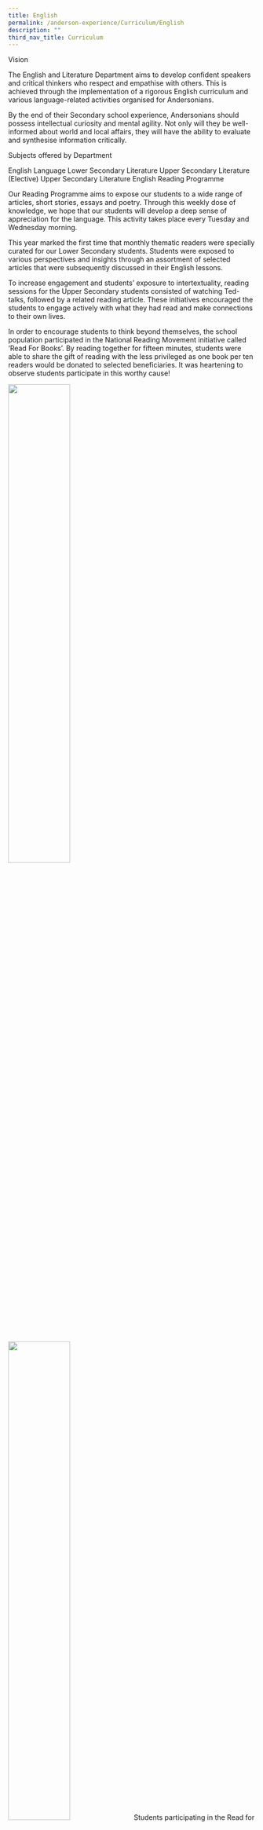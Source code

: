 ```yaml
---
title: English
permalink: /anderson-experience/Curriculum/English
description: ""
third_nav_title: Curriculum
---
```

Vision

The English and Literature Department aims to develop confident speakers and critical thinkers who respect and empathise with others. This is achieved through the implementation of a rigorous English curriculum and various language-related activities organised for Andersonians.

By the end of their Secondary school experience, Andersonians should possess intellectual curiosity and mental agility. Not only will they be well-informed about world and local affairs, they will have the ability to evaluate and synthesise information critically.

Subjects offered by Department

English Language
Lower Secondary Literature
Upper Secondary Literature (Elective)
Upper Secondary Literature
English Reading Programme 

Our Reading Programme aims to expose our students to a wide range of articles, short stories, essays and poetry. Through this weekly dose of knowledge, we hope that our students will develop a deep sense of appreciation for the language. This activity takes place every Tuesday and Wednesday morning. 

This year marked the first time that monthly thematic readers were specially curated for our Lower Secondary students. Students were exposed to various perspectives and insights through an assortment of selected articles that were subsequently discussed in their English lessons. 

To increase engagement and students’ exposure to intertextuality, reading sessions for the Upper Secondary students consisted of watching Ted-talks, followed by a related reading article.  These initiatives encouraged the students to engage actively with what they had read and make connections to their own lives. 

In order to encourage students to think beyond themselves, the school population participated in the National Reading Movement initiative called ‘Read For Books’. By reading together for fifteen minutes, students were able to share the gift of reading with the less privileged as one book per ten readers would be donated to selected beneficiaries. It was heartening to observe students participate in this worthy cause!   

<img src="/images/Students%20participating%20in%20the%20_Read%20for%20Books_%20initiative%205.jpg" 
     style="width:50%">
<img src="/images/Students%20participating%20in%20the%20_Read%20for%20Books_%20initiative%206.jpg" 
     style="width:50%">
Students participating in the Read for Books Initiative

**Sabbatical Book Club**

To further cultivate the joy of reading, our student, Christine Kho from 4/1 facilitated a book club session during the mid-year Sabbatical. Like-minded individuals from Secondary 1 to 3 gathered on Zoom to hear more about her book recommendations and shared more about the books they were currently reading. At the end of the session, the members of this select group spontaneously formed an informal book club to continue sharing more about the books they read!

<img src="/images/Christine%20Kho%204_1%20facilitating%20the%20Sabbatical%20Book%20Club%20Workshop%20via%20Zoom.jpeg" 
     style="width:50%">
Christine Kho 4/1 facilitating the Sabbatical Book Club via Zoom

National Schools Literature Festival 2021

The National Schools Literature Festival (NSLF) is the biggest literary festival for students in Singapore and has provided a powerful platform to deepen their passion and love for Literature as well as gain greater exposure to the world of Literature beyond the classroom. Every year, our students participate actively in the literary festival and this year was no exception. Despite the challenges faced due to the Covid-19 pandemic, our Secondary 1 and 2 students persisted and enthusiastically participated in the Choral Speaking and Book Trailer categories of the festival – creatively thinking out of the box as they prepared a virtual performance that adhered to the specified Safe Management Measures (SMM). 

In the Choral Speaking category, the team, made up of our Secondary 1 Express students, performed a choral speaking piece on the poem, "Journey of a Lifetime” by Sultana Ahmed while our Secondary 2 Express students prepared a book trailer on the play, "Don't Know, Don't Care" by Haresh Sharma. Both teams were awarded the Commendation Award – this was indeed an achievement given that both categories received over 50 entries. Congratulations to both teams! 

<img src="/images/NSLF%20-%20Flash%20Fiction%20Entry%202021.png" 
     style="width:50%">
Flash Fiction Entry 2021
<img src="/images/NSLF%20-%20Enacting%20a%20scene%20from%20the%20play%20_Don_t%20Know%20Don_t%20Care_.png" 
     style="width:50%">
Enacting a scene from the play, Don't Know Don't Care

Literature Debate Workshop

During the March school holidays, our Secondary 4 Pure and Elective Literature students participated in the Debate Workshop cum Competition organised by the department. The Debate Workshop, conducted by debate coach, Mr Edwin Tham, sharpened our students' critical thinking skills and equipped them with strategies to form compelling and persuasive arguments, both of which are essential in their writing and daily lives. The workshop ended with a heated 
debate challenge between our Pure and Elective Literature students where they put into practice what they had learnt from the workshop. Congratulations to the winning teams and our best speakers!

<img src="/images/The%20Literature%20Debate%20Workshop%20with%20Coach%20Mr%20Edwin%20Tham.jpeg" 
     style="width:50%">
<img src="/images/The%20Literature%20Debate%20Workshop%20-%20Closing%20Speech%20by%20Ms%20Khoo%20Poh%20Leng%20EL_%20LIT%20HOD.jpg" 
     style="width:50%">
<center>The Literature Debate Workshop with Coach Mr Edwin Tham </center>

<img src="/images/The%20Literature%20Debate%20Competition-%20Debaters%202.jpeg" 
     style="width:50%">
<img src="/images/The%20Literature%20Debate%20Competition%20-%20Debaters.jpeg" 
     style="width:50%">
<img src="/images/Winners%20of%20the%20%20xxx%20%20From%20left%20to%20right_%20Lee%20Wei%20Xian%204_3%20Jolie%20Lin%204_4%20Chua%20Jia%20Qian%204_4.jpeg" 
     style="width:50%">
<img src="/images/Winner%20of%20Set%20Text%20Debate_%20Pure%20Lit.jpeg" 
     style="width:50%">